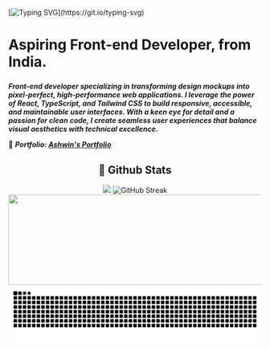 [![Typing SVG](https://readme-typing-svg.demolab.com?font=Tisa&size=22&pause=1000&multiline=true&random=false&width=435&height=70&lines=Hey!+Nice+to+meet+you%2C+I'm+Ashwin.;Welcome+to+my+profile!)](https://git.io/typing-svg)
<h1 align="left">Aspiring Front-end Developer, from India.</h1>

###
***Front-end developer specializing in transforming design mockups into pixel-perfect, high-performance web applications. I leverage the power of React, TypeScript, and Tailwind CSS to build responsive, accessible, and maintainable user interfaces. With a keen eye for detail and a passion for clean code, I create seamless user experiences that balance visual aesthetics with technical excellence.***

📂 ***Portfolio: [Ashwin's Portfolio](https://ashwin-s-nambiar.is-a.dev/)***

<h2 align="center"> 👾 Github Stats</h2>
<div align="center">
 <img src="https://github-readme-stats-ecru-gamma-17.vercel.app/api?username=ashwin-s-nambiar&border_radius=4&card_width=200&count_private=true&show_icons=true&theme=dark&hide_border=true" height="180em"/>
 <img src="https://github-readme-streak-stats-7rh9.vercel.app/?user=Ashwin-S-Nambiar&theme=dark&card_width=400&hide_border=true&border_radius=4" height="180em" alt="GitHub Streak" />
 <img height="180em" width="520px" src="https://github-profile-summary-cards.vercel.app/api/cards/profile-details?username=Ashwin-S-Nambiar&theme=dark&border_radius=4" />
</div>  

<div align="center">
  <picture>
    <source media="(prefers-color-scheme: dark)" srcset="https://raw.githubusercontent.com/Ashwin-S-Nambiar/Ashwin-S-Nambiar/output/github-contribution-grid-snake-dark.svg">
    <source media="(prefers-color-scheme: light)" srcset="https://raw.githubusercontent.com/Ashwin-S-Nambiar/Ashwin-S-Nambiar/output/github-contribution-grid-snake.svg">
    <img alt="github contribution grid snake animation" src="https://raw.githubusercontent.com/Ashwin-S-Nambiar/Ashwin-S-Nambiar/output/github-contribution-grid-snake.svg">
  </picture>
</div>
